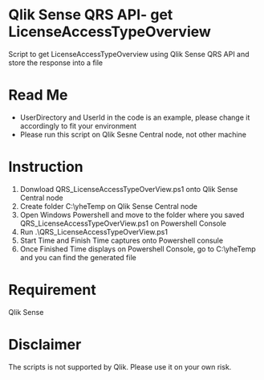 # Qlik Sense QRS API- get LicenseAccessTypeOverview
Script to get LicenseAccessTypeOverview using Qlik Sense QRS API and store the response into a file

# Read Me
- UserDirectory and UserId in the code is an example, please change it accordingly to fit your environment
- Please run this script on Qlik Sesne Central node, not other machine

# Instruction
1. Donwload QRS_LicenseAccessTypeOverView.ps1 onto Qlik Sense Central node
2. Create folder C:\yheTemp on Qlik Sense Central node
3. Open Windows Powershell and move to the folder where you saved QRS_LicenseAccessTypeOverView.ps1 on Powershell Console
4. Run .\QRS_LicenseAccessTypeOverView.ps1
5. Start Time and Finish Time captures onto Powershell consule
6. Once Finished Time displays on Powershell Console, go to C:\yheTemp and you can find the generated file

# Requirement
Qlik Sense

# Disclaimer
The scripts is not supported by Qlik. Please use it on your own risk.

